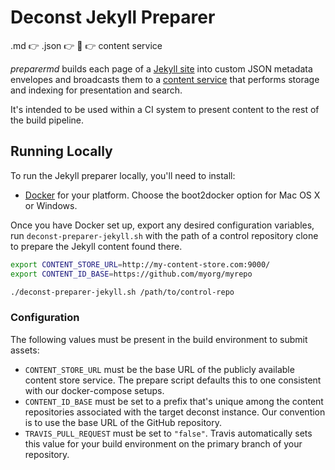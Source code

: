 # Deconst Jekyll Preparer

.md :point_right: .json :point_right: :wrench: :point_right: content service

*preparermd* builds each page of a [Jekyll site](http://jekyllrb.com/) into custom JSON metadata envelopes and broadcasts them to a [content service](https://github.com/deconst/content-service) that performs storage and indexing for presentation and search.

It's intended to be used within a CI system to present content to the rest of the build pipeline.

## Running Locally

To run the Jekyll preparer locally, you'll need to install:

 * [Docker](https://docs.docker.com/installation/#installation) for your platform. Choose the boot2docker option for Mac OS X or Windows.

Once you have Docker set up, export any desired configuration variables, run `deconst-preparer-jekyll.sh` with the path of a control repository clone to prepare the Jekyll content found there.

```bash
export CONTENT_STORE_URL=http://my-content-store.com:9000/
export CONTENT_ID_BASE=https://github.com/myorg/myrepo

./deconst-preparer-jekyll.sh /path/to/control-repo
```

### Configuration

The following values must be present in the build environment to submit assets:

 * `CONTENT_STORE_URL` must be the base URL of the publicly available content store service. The prepare script defaults this to one consistent with our docker-compose setups.
 * `CONTENT_ID_BASE` must be set to a prefix that's unique among the content repositories associated with the target deconst instance. Our convention is to use the base URL of the GitHub repository.
 * `TRAVIS_PULL_REQUEST` must be set to `"false"`. Travis automatically sets this value for your build environment on the primary branch of your repository.
